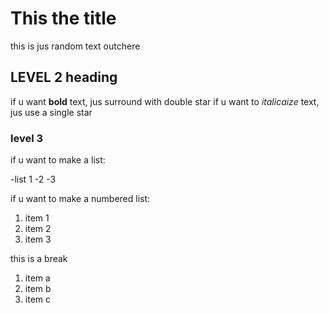 # This the title

this is jus random text outchere

## LEVEL 2 heading 
if u want **bold** text, jus surround with double star
if u want to *italicaize* text, jus use a single star
### level 3 
if u want to make a list:

-list 1
-2
-3

if u want to make a numbered list: 
1. item 1
2. item 2
3. item 3

this is a break

1. item a
1. item b
1. item c

